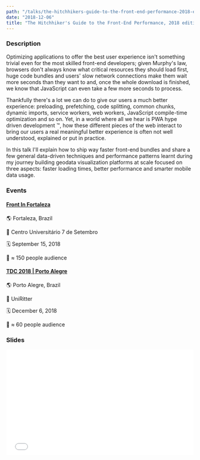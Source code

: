 ```yaml
---
path: "/talks/the-hitchhikers-guide-to-the-front-end-performance-2018-edition"
date: "2018-12-06"
title: "The Hitchhiker's Guide to the Front-End Performance, 2018 edition"
---
```


### Description

Optimizing applications to offer the best user experience isn't something trivial even for the most skilled front-end developers; given Murphy's law, browsers don't always know what critical resources they should load first, huge code bundles and users' slow network connections make them wait more seconds than they want to and, once the whole download is finished, we know that JavaScript can even take a few more seconds to process.

Thankfully there's a lot we can do to give our users a much better experience: preloading, prefetching, code splitting, common chunks, dynamic imports, service workers, web workers, JavaScript compile-time optimization and so on. Yet, in a world where all we hear is PWA hype driven development ™, how these different pieces of the web interact to bring our users a real meaningful better experience is often not well understood, explained or put in practice.

In this talk I'll explain how to ship way faster front-end bundles and share a few general data-driven techniques and performance patterns learnt during my journey building geodata visualization platforms at scale focused on three aspects: faster loading times, better performance and smarter mobile data usage.

### Events

#### [Front In Fortaleza](http://frontinfortaleza.com.br)

🌎 Fortaleza, Brazil

📍 Centro Universitário 7 de Setembro

🗓️ September 15, 2018

👥 ≈ 150 people audience

#### [TDC 2018 | Porto Alegre](http://www.thedevelopersconference.com.br/tdc/2018/portoalegre/trilha-web-frontend)

🌎 Porto Alegre, Brazil

📍 UniRitter

🗓️ December 6, 2018

👥 ≈ 60 people audience

### Slides

<div style="left: 0; width: 100%; height: 0; position: relative; padding-bottom: 56.1987%;"><iframe src="//speakerdeck.com/player/6d3bd64849754dcc915b5af58edbcc11" style="border: 0; top: 0; left: 0; width: 100%; height: 100%; position: absolute;" allowfullscreen scrolling="no" allow="autoplay; encrypted-media"></iframe></div>
